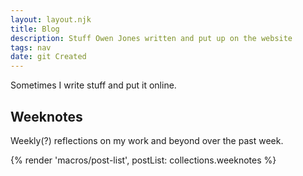 ```yaml
---
layout: layout.njk
title: Blog
description: Stuff Owen Jones written and put up on the website
tags: nav
date: git Created
---
```

Sometimes I write stuff and put it online.

## Weeknotes

Weekly(?) reflections on my work and beyond over the past week.

{% render 'macros/post-list', postList: collections.weeknotes %}
